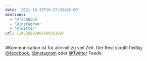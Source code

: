 ```yaml
---
date: '2021-10-25T19:27:32+02:00'
mentions:
  - '@facebook'
  - '@instagram'
  - '@Twitter'
url: /1452688288716935169/
---
```

#Kommunikation ist für alle mit zu viel Zeit. Der Rest scrollt fleißig [@facebook](https://twitter.com/@facebook), [@instagram](https://twitter.com/@instagram) oder [@Twitter](https://twitter.com/@Twitter) Feeds.
